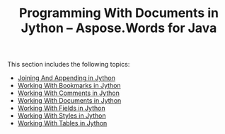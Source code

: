 ﻿---
title: Programming With Documents in Jython – Aspose.Words for Java
articleTitle: Programming With Documents in Jython
linktitle: Programming With Documents in Jython
description: "Programming With Documents using Jython."
type: docs
weight: 20
url: /java/programming-with-documents-in-jython/
aliases:
  - /java/working-with-bookmarks-in-jython/
  - /java/working-with-documents-in-jython/
  - /java/working-with-fields-in-jython/
  - /java/working-with-tables-in-jython/
---

This section includes the following topics:

- [Joining And Appending in Jython](/words/java/joining-and-appending-in-jython/)
- [Working With Bookmarks in Jython](/words/java/programming-with-documents-in-jython/)
- [Working With Comments in Jython](/words/java/working-with-comments-in-jython/)
- [Working With Documents in Jython](/words/java/programming-with-documents-in-jython/)
- [Working With Fields in Jython](/words/java/programming-with-documents-in-jython/)
- [Working With Styles in Jython](/words/java/working-with-styles-in-jython/)
- [Working With Tables in Jython](/words/java/programming-with-documents-in-jython/)
